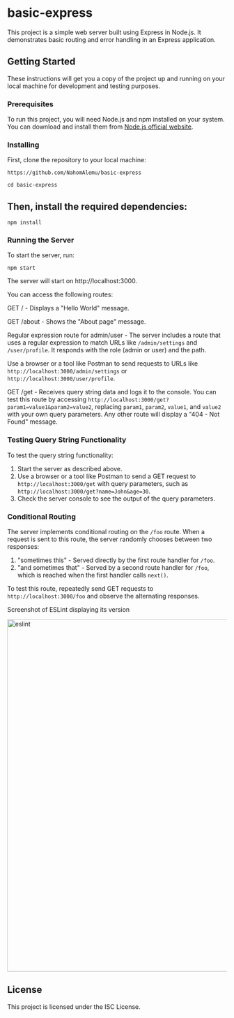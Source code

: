 # basic-express

This project is a simple web server built using Express in Node.js. It demonstrates basic routing and error handling in an Express application.

## Getting Started

These instructions will get you a copy of the project up and running on your local machine for development and testing purposes.

### Prerequisites

To run this project, you will need Node.js and npm installed on your system. You can download and install them from [Node.js official website](https://nodejs.org/).

### Installing

First, clone the repository to your local machine:

```
https://github.com/NahomAlemu/basic-express
```
```
cd basic-express
```

## Then, install the required dependencies:
```
npm install
```
### Running the Server

To start the server, run:
```
npm start
```
The server will start on http://localhost:3000. 

You can access the following routes:

GET / - Displays a "Hello World" message.


GET /about - Shows the "About page" message.

Regular expression route for admin/user - The server includes a route that uses a regular expression to match URLs like `/admin/settings` and `/user/profile`. It responds with the role (admin or user) and the path.

Use a browser or a tool like Postman to send requests to URLs like `http://localhost:3000/admin/settings` or `http://localhost:3000/user/profile`.


GET /get - Receives query string data and logs it to the console. You can test this route by accessing `http://localhost:3000/get?param1=value1&param2=value2`, replacing `param1`, `param2`, `value1`, and `value2` with your own query parameters.
Any other route will display a "404 - Not Found" message.

### Testing Query String Functionality

To test the query string functionality:
1. Start the server as described above.
2. Use a browser or a tool like Postman to send a GET request to `http://localhost:3000/get` with query parameters, such as `http://localhost:3000/get?name=John&age=30`.
3. Check the server console to see the output of the query parameters.

### Conditional Routing

The server implements conditional routing on the `/foo` route. When a request is sent to this route, the server randomly chooses between two responses:

1. "sometimes this" - Served directly by the first route handler for `/foo`.
2. "and sometimes that" - Served by a second route handler for `/foo`, which is reached when the first handler calls `next()`.

To test this route, repeatedly send GET requests to `http://localhost:3000/foo` and observe the alternating responses.


Screenshot of ESLint displaying its version

<img width="806" alt="eslint" src="https://github.com/NahomAlemu/basic-express/assets/55855783/ae8b2aa7-c5bf-4b48-9af5-9295cc91e6b4">


## License
This project is licensed under the ISC License.

